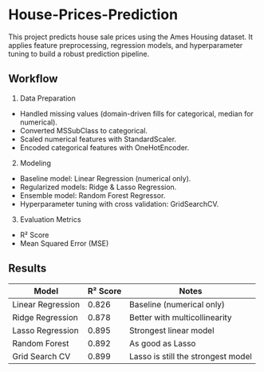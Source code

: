 # House-Prices-Prediction
This project predicts house sale prices using the Ames Housing dataset. It applies feature preprocessing, regression models, and hyperparameter tuning to build a robust prediction pipeline.

## Workflow

1. Data Preparation
- Handled missing values (domain-driven fills for categorical, median for numerical).
- Converted MSSubClass to categorical.
- Scaled numerical features with StandardScaler.
- Encoded categorical features with OneHotEncoder.

2. Modeling
- Baseline model: Linear Regression (numerical only).
- Regularized models: Ridge & Lasso Regression.
- Ensemble model: Random Forest Regressor.
- Hyperparameter tuning with cross validation: GridSearchCV.

3. Evaluation Metrics
- R² Score
- Mean Squared Error (MSE)

## Results

|Model	              |R² Score      |Notes|
|------|----|-----|
|Linear Regression	  |0.826        	|Baseline (numerical only)|
|Ridge Regression	    |0.878	        |Better with multicollinearity|
|Lasso Regression	    |0.895	        |Strongest linear model|
|Random Forest	      |0.892	        |As good as Lasso|
|Grid Search CV      |0.899          |Lasso is still the strongest model|
